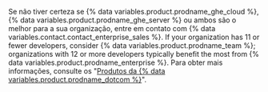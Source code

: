 Se não tiver certeza se {% data variables.product.prodname_ghe_cloud %}, {% data variables.product.prodname_ghe_server %} ou ambos são o melhor para a sua organização, entre em contato com {% data variables.contact.contact_enterprise_sales %}. If your organization has 11 or fewer developers, consider {% data variables.product.prodname_team %}; organizations with 12 or more developers typically benefit the most from {% data variables.product.prodname_enterprise %}. Para obter mais informações, consulte os "[Produtos da {% data variables.product.prodname_dotcom %}](/get-started/learning-about-github/githubs-products)".
